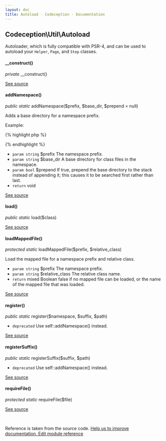 ```yaml
---
layout: doc
title: Autoload - Codeception - Documentation
---
```



## Codeception\Util\Autoload



Autoloader, which is fully compatible with PSR-4,
and can be used to autoload your `Helper`, `Page`, and `Step` classes.


#### __construct()

 *private* __construct() 

[See source](https://github.com/Codeception/Codeception/blob/2.4/src/Codeception/Util/Autoload.php#L18)

#### addNamespace()

 *public static* addNamespace($prefix, $base_dir, $prepend = null) 

Adds a base directory for a namespace prefix.

Example:

{% highlight php %}

<?php
// app\Codeception\UserHelper will be loaded from '/path/to/helpers/UserHelper.php'
Autoload::addNamespace('app\Codeception', '/path/to/helpers');

// LoginPage will be loaded from '/path/to/pageobjects/LoginPage.php'
Autoload::addNamespace('', '/path/to/pageobjects');

Autoload::addNamespace('app\Codeception', '/path/to/controllers');
?>

{% endhighlight %}

 * `param string` $prefix The namespace prefix.
 * `param string` $base_dir A base directory for class files in the namespace.
 * `param bool` $prepend If true, prepend the base directory to the stack instead of appending it;
                     this causes it to be searched first rather than last.
 * `return` void

[See source](https://github.com/Codeception/Codeception/blob/2.4/src/Codeception/Util/Autoload.php#L45)

#### load()

 *public static* load($class) 

[See source](https://github.com/Codeception/Codeception/blob/2.4/src/Codeception/Util/Autoload.php#L88)

#### loadMappedFile()

 *protected static* loadMappedFile($prefix, $relative_class) 

Load the mapped file for a namespace prefix and relative class.

 * `param string` $prefix The namespace prefix.
 * `param string` $relative_class The relative class name.
 * `return` mixed Boolean false if no mapped file can be loaded, or the name of the mapped file that was loaded.

[See source](https://github.com/Codeception/Codeception/blob/2.4/src/Codeception/Util/Autoload.php#L136)

#### register()

 *public static* register($namespace, $suffix, $path) 
 * `deprecated` Use self::addNamespace() instead.

[See source](https://github.com/Codeception/Codeception/blob/2.4/src/Codeception/Util/Autoload.php#L75)

#### registerSuffix()

 *public static* registerSuffix($suffix, $path) 
 * `deprecated` Use self::addNamespace() instead.

[See source](https://github.com/Codeception/Codeception/blob/2.4/src/Codeception/Util/Autoload.php#L83)

#### requireFile()

 *protected static* requireFile($file) 

[See source](https://github.com/Codeception/Codeception/blob/2.4/src/Codeception/Util/Autoload.php#L156)

<p>&nbsp;</p><div class="alert alert-warning">Reference is taken from the source code. <a href="https://github.com/Codeception/Codeception/blob/2.4/src//Codeception/Util/Autoload.php">Help us to improve documentation. Edit module reference</a></div>
